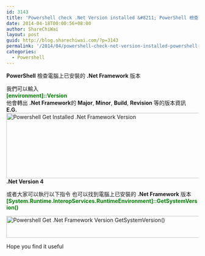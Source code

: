 ```yaml
---
id: 3143
title: 'Powershell check .Net Version installed &#8211; PowerShell 檢查電腦上已安裝的 .Net Framework 版本'
date: 2014-04-18T00:00:56+08:00
author: ShareChiWai
layout: post
guid: http://blog.sharechiwai.com/?p=3143
permalink: '/2014/04/powershell-check-net-version-installed-powershell-%e6%aa%a2%e6%9f%a5%e9%9b%bb%e8%85%a6%e4%b8%8a%e5%b7%b2%e5%ae%89%e8%a3%9d%e7%9a%84-net-framework-%e7%89%88%e6%9c%ac/'
categories:
  - Powershell
---
```

**PowerShell** 檢查電腦上已安裝的 **.Net Framework** 版本

我們可以輸入  
<span style="color: rgb(0, 128, 0);"><strong>[environment]::Version</strong></span>  
他會轉出 **.Net Framework**的 **Major**, **Minor**, **Build**, **Revision** 等的版本資訊  
**E.G.**  
<img class="alignnone" src="https://i1.wp.com/farm8.static.flickr.com/7426/13938773767_d62d39529c_z.jpg?resize=625%2C171" alt="Powershell Get Installed .Net Framework Version " width="625" height="171" data-recalc-dims="1" />  
**.Net Version 4**

或者大家可以執行以下指令 也可以找到電腦上已安裝的 **.Net Framework** 版本  
<span style="color: rgb(0, 128, 0);"><strong>[System.Runtime.InteropServices.RuntimeEnvironment]::GetSystemVersion()</strong></span>

<img class="alignnone" src="https://i0.wp.com/farm6.static.flickr.com/5338/13938817668_7fc07891b5_z.jpg?resize=625%2C57" alt="Powershell Get .Net Framework Version GetSystemVersion()" width="625" height="57" data-recalc-dims="1" /> 

Hope you find it useful